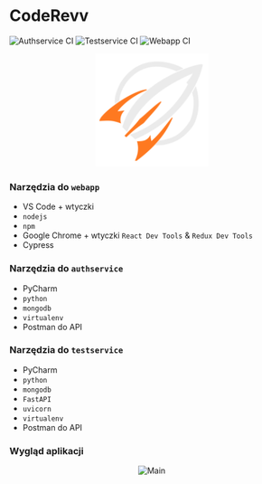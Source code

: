 # CodeRevv
![Authservice CI](https://github.com/bart-kosmala/inz/actions/workflows/authservice.yml/badge.svg)
![Testservice CI](https://github.com/bart-kosmala/inz/actions/workflows/testservice.yml/badge.svg)
![Webapp CI](https://github.com/bart-kosmala/inz/actions/workflows/webapp.yml/badge.svg)

<p align="center">
  <img src="frontend/webapp/public/logo192.png" width="200" title="Logo">
</p>

### Narzędzia do `webapp`
* VS Code + wtyczki
* `nodejs`
* `npm`
* Google Chrome + wtyczki `React Dev Tools` & `Redux Dev Tools`
* Cypress

### Narzędzia do `authservice`
* PyCharm
* `python`
* `mongodb`
* `virtualenv`
* Postman do API

### Narzędzia do `testservice`
* PyCharm
* `python`
* `mongodb`
* `FastAPI`
* `uvicorn`
* `virtualenv`
* Postman do API

### Wygląd aplikacji

<p align="center">
  <img src="src/images/Main.PNG" width="400" title="Main">
</p>
